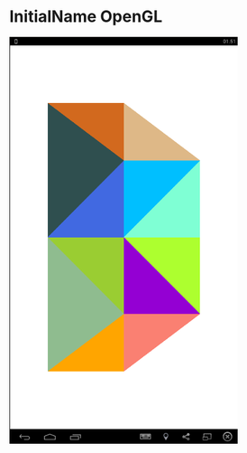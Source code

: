 # InitialName OpenGL

![alt tag](https://github.com/Danboru/InitialName/blob/master/app/src/main/res/drawable/OpenGL.png)
